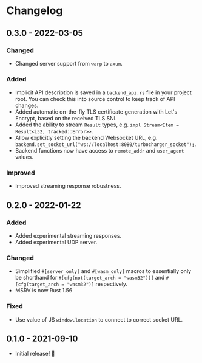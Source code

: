 # Changelog

## 0.3.0 - 2022-03-05

### Changed

- Changed server support from `warp` to `axum`.

### Added

- Implicit API description is saved in a `backend_api.rs` file in your project root. You can check this into source control to keep track of API changes.
- Added automatic on-the-fly TLS certificate generation with Let's Encrypt, based on the received TLS SNI.
- Added the ability to stream `Result` types, e.g. `impl Stream<Item = Result<i32, tracked::Error>>`.
- Allow explicitly setting the backend Websocket URL, e.g. `backend.set_socket_url("ws://localhost:8080/turbocharger_socket");`.
- Backend functions now have access to `remote_addr` and `user_agent` values.

### Improved

- Improved streaming response robustness.

## 0.2.0 - 2022-01-22

### Added

- Added experimental streaming responses.
- Added experimental UDP server.

### Changed

- Simplified `#[server_only]` and `#[wasm_only]` macros to essentially only be shorthand for `#[cfg(not(target_arch = "wasm32"))]` and `#[cfg(target_arch = "wasm32")]` respectively.
- MSRV is now Rust 1.56

### Fixed

- Use value of JS `window.location` to connect to correct socket URL.

## 0.1.0 - 2021-09-10

- Initial release! 🎉
